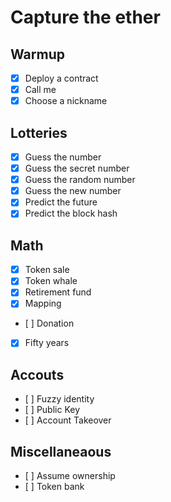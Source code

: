 # Capture the ether

## Warmup
- [x] Deploy a contract
- [x] Call me
- [x] Choose a nickname

## Lotteries
- [x] Guess the number
- [x] Guess the secret number
- [x] Guess the random number
- [x] Guess the new number
- [x] Predict the future
- [x] Predict the block hash

## Math
- [x] Token sale
- [x] Token whale
- [x] Retirement fund
- [x] Mapping
- [ ] Donation
- [x] Fifty years

## Accouts
- [ ] Fuzzy identity
- [ ] Public Key
- [ ] Account Takeover

## Miscellaneaous
- [ ] Assume ownership
- [ ] Token bank
